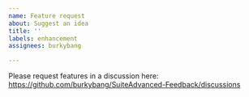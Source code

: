```yaml
---
name: Feature request
about: Suggest an idea
title: ''
labels: enhancement
assignees: burkybang

---
```


Please request features in a discussion here:
https://github.com/burkybang/SuiteAdvanced-Feedback/discussions
